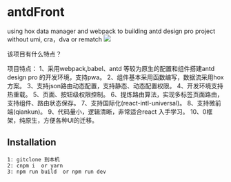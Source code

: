 # antdFront
using hox data manager and webpack to building antd design pro project without umi, cra，dva or rematch
<img src="https://i.loli.net/2020/05/14/mhsfuNKOw1GxpRb.gif" >

该项目有什么特点？

项目特点：
1、采用webpack,babel、antd 等较为原生的配置和组件搭建antd design pro 的开发环境，支持pwa。
2、组件基本采用函数编写，数据流采用hox方案。
3、支持json路由动态配置，支持静态、动态配置权限。
4、开发环境支持热重载。
5、页面、按钮级权限控制。
6、提炼路由算法，实现多标签页面路由，支持组件、路由状态保存。
7、支持国际化(react-intl-universal)。
8、支持微前端(qiankun)。
9、代码量小，逻辑清晰，非常适合react 入手学习。
10、0框架，纯原生，方便各种UI的迁移。



## Installation

```
1: gitclone 到本机
2: cnpm i  or yarn
3: npm run build  or npm run dev

```
